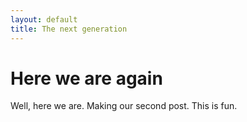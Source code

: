 ```yaml
---
layout: default
title: The next generation
---
```


# Here we are again

Well, here we are. Making our second post. This is fun.
